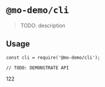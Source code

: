 # `@mo-demo/cli`

> TODO: description

## Usage

```
const cli = require('@mo-demo/cli');

// TODO: DEMONSTRATE API
```

122
